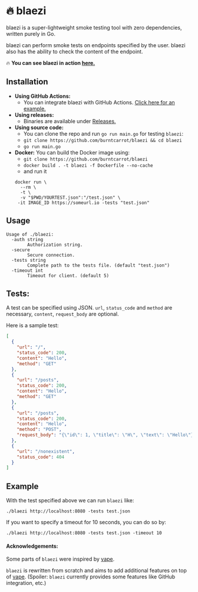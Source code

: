 # 🔥 blaezi

blaezi is a super-lightweight smoke testing tool with zero dependencies, written purely in Go.

blaezi can perform smoke tests on endpoints specified by the user. blaezi also has the ability to check the content of the endpoint.

🔥 **You can see blaezi in action [here.](https://github.com/burntcarrot/blaezi-action-test/actions)**

## Installation

- **Using GitHub Actions:**
  - You can integrate blaezi with GitHub Actions. [Click here for an example.](https://github.com/burntcarrot/blaezi-action-test)
- **Using releases:**
  - Binaries are available under [Releases.](https://github.com/burntcarrot/blaezi/releases)
- **Using source code:**
  - You can clone the repo and run `go run main.go` for testing `blaezi`:
  - `git clone https://github.com/burntcarrot/blaezi && cd blaezi`
  - `go run main.go`
- **Docker:**
    You can build the Docker image using:
  - `git clone https://github.com/burntcarrot/blaezi`
  - `docker build . -t blaezi -f Dockerfile --no-cache`
  - and run it
  ```
  docker run \
    --rm \
    -t \
    -v "$PWD/YOURTEST.json":"/test.json" \
   -it IMAGE_ID https://someurl.io -tests "test.json"
  ```

## Usage

```
Usage of ./blaezi:
  -auth string
        Authorization string.
  -secure
        Secure connection.
  -tests string
        Complete path to the tests file. (default "test.json")
  -timeout int
        Timeout for client. (default 5)
```

## Tests:

A test can be specified using JSON. `url`, `status_code` and `method` are necessary, `content`, `request_body` are optional.

Here is a sample test:

```json
[
  {
    "url": "/",
    "status_code": 200,
    "content": "Hello",
    "method": "GET"
  },
  {
    "url": "/posts",
    "status_code": 200,
    "content": "Hello",
    "method": "GET"
  },
  {
    "url": "/posts",
    "status_code": 200,
    "content": "Hello",
    "method": "POST",
    "request_body": "{\"id\": 1, \"title\": \"H\", \"text\": \"Hello\"}"
  },
  {
    "url": "/nonexistent",
    "status_code": 404
  }
]
```


## Example

With the test specified above we can run `blaezi` like:

```
./blaezi http://localhost:8080 -tests test.json
```

If you want to specify a timeout for 10 seconds, you can do so by:

```
./blaezi http://localhost:8080 -tests test.json -timeout 10
```

#### Acknowledgements:

Some parts of `blaezi` were inspired by [vape](https://github.com/symm/vape).

`blaezi` is rewritten from scratch and aims to add additional features on top of [vape](https://github.com/symm/vape). (Spoiler: `blaezi` currently provides some features like GitHub integration, etc.)
